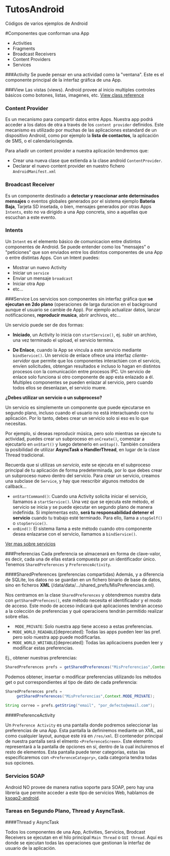 # TutosAndroid
Códigos de varios ejemplos de Android

#Componentes que conforman una App
- Activities
- Fragments
- Broadcast Receivers
- Content Providers
- Services

###Activity
Se puede pensar en una actividad como la "ventana". Este es el componente principal de la interfaz gráfica de una App.

###View
Las vistas (views). Android provee al inicio multiples controles básicos como botones, listas, imagenes, etc.
[View class reference](https://developer.android.com/reference/android/view/View)

### Content Provider

Es un mecanismo para compartir datos entre Apps. Nuestra app podrá acceder a los datos de otra a través de los `content provider` definidos. Este mecanismo es utilizado por muchas de las aplicaciones estandard de un dispositivo Android, como por ejemplo la **lista de contactos**, la aplicación de SMS, o el calendario/agenda. 

Para añadir un content provider a nuestra aplicación tendremos que:

- Crear una nueva clase que extienda a la clase android `ContentProvider`.
- Declarar el nuevo content provider en nuestro fichero `AndroidManifest.xml`


### Broadcast Receiver
Es un componente destinado a **detectar y reaccionar ante determinados mensajes** o eventos globales generados por el sistema ejemplo **Bateria Baja**, Tarjeta SD insetada, o bien, mensajes generados por otras Apps `Intents`, esto no va dirigido a una App concreta, sino a aquellas que escuchan a este evento.


### Intents

Un `Intent` es el elemento básico de comunicacion entre distintos componentes de Android. Se puede entender como los "mensajes" o "peticiones" que son enviados entre los distintos componentes de una App o entre distintas Apps.
Con un Intent puedes:

- Mostrar un nuevo Activity
- Iniciar un `service`
- Enviar un mensaje `broadcast`
- Iniciar otra App
- etc...


###Service
Los servicios son componentes sin interfaz gráfica que **se ejecutan en 2do plano** (operaciones de larga duracion en el background aunque el usuario se cambie de App). Por ejemplo actualizar datos, lanzar notificaciones, **reproducir musica**, abrir archivos, etc...

Un servicio puede ser de dos formas:

- **Iniciado**, un Activity lo inicia con `startService()`, ej. subir un archivo, una vez terminado el upload, el servicio termina.

- **De Enlace**, cuando la App se vincula a este servicio mediante `bindService()`. Un servicio de enlace ofrece una interfaz *cliente-servidor* que permite que los componentes interactúen con el servicio, envíen solicitudes, obtengan resultados e incluso lo hagan en distintos procesos con la comunicación entre procesos IPC. Un servicio de enlace solo funciona si otro componente de app esta enlazado a él. Multiples componentes se pueden enlazar al servicio, pero cuando todos ellos se desenlazan, el servicio muere.


**¿Debes utilizar un servicio o un subproceso?**

Un servicio es simplemente un componente que puede ejecutarse en segundo plano, incluso cuando el usuario no está interactuando con tu aplicación. Por lo tanto, debes crear un servicio solo si eso es lo que necesitas.

Por ejemplo, si deseas reproducir música, pero solo mientras se ejecute tu actividad, puedes crear un subproceso en `onCreate()`, comenzar a ejecutarlo en `onStart()` y luego detenerlo en `onStop()`. También considera la posibilidad de utilizar **AsyncTask o HandlerThread**, en lugar de la clase Thread tradicional. 

Recuerda que si utilizas un *servicio*, este se ejecuta en el subproceso principal de tu aplicación de forma predeterminada, por lo que debes crear un subproceso nuevo dentro del servicio. Para crear un servicio, creamos una subclase de `Service`, y hay que reescribir algunos metodos de callback...

- `onStartCommand()`:  Cuando una Activity solicita iniciar el servicio, llamamos a `startService()`. Una vez que se ejecuta este método, el servicio se inicia y se puede ejecutar en segundo plano de manera indefinida. Si implementas esto, **será tu responsabilidad detener el servicio** cuando tu trabajo esté terminado. Para ello, llama a `stopSelf()` o `stopService()`.
- `onBind()`: El sistema llama a este método cuando otro componente desea enlazarse con el servicio, llamamos a `bindService()`.

[Ver mas sobre servicios](https://developer.android.com/guide/components/services?hl=es)


###Preferencias
Cada preferencia se almacenará en forma de clave-valor, es decir, cada una de ellas estará compuesta por un identificador único. Tenemos `SharedPreferences` y `PreferenceActivity`.

####SharedPreferences (preferencias compartidas)
Además, y a diferencia de SQLite, los datos no se guardan en un fichero binario de base de datos, sino en ficheros **XML** (/data/data/.../shared_prefs/MisPreferencias.xml).

Nos centramos en la clase `SharedPreferences` y obtendremos nuestra data con `getSharedPrefences()`, este método necesita el identificador y el modo de acceso. Este modo de acceso indicará qué aplicaciones tendrán acceso a la colección de preferencias y qué operacioens tendrán permitido realizar sobre ellas.

- ` MODE_PRIVATE`: Solo nuestra app tiene acceso a estas preferencias.
- `MODE_WORLD_READABLE`[deprecated]: Todas las apps pueden leer las pref. pero solo nuestra app puede modificarlas.
- `MODE_WORLD_WRITABLE`[deprecated]: Todas las aplicacioens pueden leer y modificar estas preferencias.

Ej., obtener nuestras preferencias:
```Java
SharedPreferences prefs = getSharedPreferences("MisPreferencias",Context.MODE_PRIVATE);
```

Podemos obtener, insertar o modificar preferencias utilizando los métodos get o put correspondientes al tipo de dato de cada preferencia:
```Java
SharedPreferences prefs =
     getSharedPreferences("MisPreferencias",Context.MODE_PRIVATE);
     
String correo = prefs.getString("email", "por_defecto@email.com");
```
####PreferenceActivity

Un `Preference Activity` es una pantalla donde podremos seleccionar las preferencias de una App. Esta pantalla la definiremos mediante un XML, asi como cualquier layout, aunque este irá en `/res/xml`. El contenedor principal de nuestra pantalla será el elmento `<PreferenceScreen>`. Este elemento representará a la pantalla de opciones en sí, dentro de la cual incluiremos el resto de elementos. Esta pantalla puede tener categorias, estas las especificaremos con `<PreferenceCategory>`, cada categoria tendra todas sus opciones.


### Servicios SOAP

Android NO provee de manera nativa soporte para SOAP, pero hay una libreria que permite acceder a este tipo de servicios Web, hablamos de [ksoap2-android](http://simpligility.github.io/ksoap2-android/index.html).









### Tareas en Segundo Plano, Thread y AsyncTask.

####Thread y AsyncTask

Todos los componentes de una App, Activities, Servicios, Brodcast Receivers se ejecutan en el hilo principal `Main Thread` o `GUI thread`. Aquí es donde se ejecutan todas las operaciones que gestionan la interfaz de usuario de la aplicación. 






















